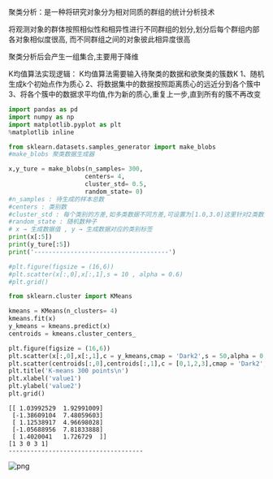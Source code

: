 
聚类分析：是一种将研究对象分为相对同质的群组的统计分析技术

将观测对象的群体按照相似性和相异性进行不同群组的划分,划分后每个群组内部各对象相似度很高, 而不同群组之间的对象彼此相异度很高

聚类分析后会产生一组集合,主要用于降维

K均值算法实现逻辑：
K均值算法需要输入待聚类的数据和欲聚类的簇数K
1、随机生成k个初始点作为质心
2、将数据集中的数据按照距离质心的远近分到各个簇中
3、将各个簇中的数据求平均值,作为新的质心,重复上一步,直到所有的簇不再改变


```python
import pandas as pd
import numpy as np
import matplotlib.pyplot as plt
%matplotlib inline
```


```python
from sklearn.datasets.samples_generator import make_blobs
#make_blobs 聚类数据生成器

x,y_ture = make_blobs(n_samples= 300,
                     centers= 4,
                     cluster_std= 0.5,
                     random_state= 0)
#n_samples : 待生成的样本总数
#centers : 类别数
#cluster_std : 每个类别的方差,如多类数据不同方差,可设置为[1.0,3.0]这里针对2类数据
#random_state : 随机数种子
# x → 生成数据值 , y → 生成数据对应的类别标签
print(x[:5])
print(y_ture[:5])
print('-------------------------------------')

#plt.figure(figsize = (16,6))
#plt.scatter(x[:,0],x[:,1],s = 10 , alpha = 0.6)
#plt.grid()

from sklearn.cluster import KMeans

kmeans = KMeans(n_clusters= 4)
kmeans.fit(x)
y_kmeans = kmeans.predict(x)
centroids = kmeans.cluster_centers_

plt.figure(figsize = (16,6))
plt.scatter(x[:,0],x[:,1],c = y_kmeans,cmap = 'Dark2',s = 50,alpha = 0.5,marker = 'x')
plt.scatter(centroids[:,0],centroids[:,1],c = [0,1,2,3],cmap = 'Dark2',s = 70,marker = 'o')
plt.title('K-means 300 points\n')
plt.xlabel('value1')
plt.ylabel('value2')
plt.grid()
```

    [[ 1.03992529  1.92991009]
     [-1.38609104  7.48059603]
     [ 1.12538917  4.96698028]
     [-1.05688956  7.81833888]
     [ 1.4020041   1.726729  ]]
    [1 3 0 3 1]
    -------------------------------------



![png](output_3_1.png)

